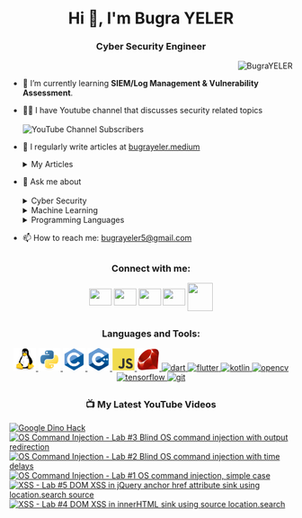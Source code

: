 <h1 align="center">Hi 👋, I'm Bugra YELER </h1> 
<h3 align="center">Cyber Security Engineer</h3>
<p align="right"> <img src="https://komarev.com/ghpvc/?username=BugraYELER" alt="BugraYELER" /> 



<!-- - ⚡ I’m currently working on **Turkish Airlines Technology**.

-->

- 🔭 I’m currently learning **SIEM/Log Management & Vulnerability Assessment**.

- 👨‍💻 I have Youtube channel that discusses security related topics <br><br>
![YouTube Channel Subscribers](https://img.shields.io/youtube/channel/subscribers/UCTuePA6qPFQGPKNfeBcMIBg?style=social)

- 📝 I regularly write articles at [bugrayeler.medium](https://bugrayeler.medium.com/) <ul>
 <details>
  <summary>My Articles</summary>
  
  * [Word2vec Algorithm](https://medium.com/@bugrayeler/word2vec-algorithm-6b2956953d77)
  * [Report of Hacking Groups Targeting the Aerospace Industry](https://github.com/BugraYELER/Report-of-Hacking-Groups-Targeting-the-Aerospace-Industry)
  * [How to Tell the Difference that Vulnerability, Threat, and Risk?](https://bugrayeler.medium.com/how-to-tell-the-difference-that-vulnerability-threat-or-risk-4a96117f8f26) 
  * [Hackthebox CAP Machine Walkthrough](https://bugrayeler.medium.com/cap-htb-walkthrough-eb4de1f1fbe4)
  * [Support Vector Machine](https://bugrayeler.medium.com/support-vector-machine-b8b7b1b9cd99)
  * [Hackthebox KNIFE Machine Walkthrough](https://bugrayeler.medium.com/knife-htb-walkthrough-e645e78e3494)
  * [NMAP](https://bugrayeler.medium.com/nmap-f3809316c907)
  
 </details>
 </ul>

- 💬 Ask me about <ul> 
 <br>
 <details>
  <summary>Cyber Security</summary><br>

  * Security Incident Response
  * Security Research
  * Vulnerability Assessment
  * Web Application Security
  * Network Security
  * Penetration Testing
   
</details>
 
<details>
 <summary>Machine Learning</summary><br>

  * Support Vector Machine (SVM)
  * Artificial Neural Networks (ANN)
 
</details>
 
<details>
 <summary>Programming Languages</summary><br>

  * C / C++
  * Python
 
</details>    
</ul>


- 📫 How to reach me: bugrayeler5@gmail.com

<h2><h3 align="center">Connect with me:</h3></h2>
<p align="center">
  <a href="https://twitter.com/YelerBugra" target="blank"><img align="center" src="https://raw.githubusercontent.com/rahuldkjain/github-profile-readme-generator/master/src/images/icons/Social/twitter.svg" height="30" width="40" /></a>
  <a href="https://linkedin.com/in/yelerbugra" target="blank"><img align="center" src="https://raw.githubusercontent.com/rahuldkjain/github-profile-readme-generator/master/src/images/icons/Social/linked-in-alt.svg" height="30" width="40" /></a>
  <a href="https://bugrayeler.medium.com/" target="blank"><img align="center" src="https://raw.githubusercontent.com/rahuldkjain/github-profile-readme-generator/master/src/images/icons/Social/medium.svg" height="30" width="40" /></a>
  <a href="https://leetcode.com/bugra_yeler" target="blank"><img align="center" src="https://raw.githubusercontent.com/rahuldkjain/github-profile-readme-generator/master/src/images/icons/Social/leet-code.svg" height="30" width="40" /></a>
<a href="https://www.youtube.com/channel/UCTuePA6qPFQGPKNfeBcMIBg" target="blank"><img align="center" src="https://raw.githubusercontent.com/rahuldkjain/github-profile-readme-generator/master/src/images/icons/Social/youtube.svg" height="50" width="45" /></a>


</p>
</p>

<h2><h3 align="center">Languages and Tools:</h3></h2>
<p align="center"> 
   <a href="https://www.linux.org/" target="_blank"> <img src="https://raw.githubusercontent.com/devicons/devicon/master/icons/linux/linux-original.svg" alt="linux" width="40" height="40"/> </a>
  <a href="https://www.python.org" target="_blank"> <img src="https://raw.githubusercontent.com/devicons/devicon/master/icons/python/python-original.svg" alt="python" width="40" height="40"/> </a> 
  <a href="https://www.cprogramming.com/" target="_blank"> <img src="https://raw.githubusercontent.com/devicons/devicon/master/icons/c/c-original.svg" alt="c" width="40" height="40"/> </a> 
  <a href="https://www.w3schools.com/cpp/" target="_blank"> <img src="https://raw.githubusercontent.com/devicons/devicon/master/icons/cplusplus/cplusplus-original.svg" alt="cplusplus" width="40" height="40"/> </a> 
   <a href="https://developer.mozilla.org/en-US/docs/Web/JavaScript" target="_blank"> <img src="https://raw.githubusercontent.com/devicons/devicon/master/icons/javascript/javascript-original.svg" alt="javascript" width="40" height="40"/> </a> 
   <a href="https://www.ruby-lang.org/en/" target="_blank"> <img src="https://raw.githubusercontent.com/devicons/devicon/master/icons/ruby/ruby-original.svg" alt="ruby" width="40" height="40"/> </a> 
  <a href="https://dart.dev" target="_blank"> <img src="https://www.vectorlogo.zone/logos/dartlang/dartlang-icon.svg" alt="dart" width="40" height="40"/> </a> 
  <a href="https://flutter.dev" target="_blank"> <img src="https://www.vectorlogo.zone/logos/flutterio/flutterio-icon.svg" alt="flutter" width="40" height="40"/> </a> 
  <a href="https://kotlinlang.org" target="_blank"> <img src="https://www.vectorlogo.zone/logos/kotlinlang/kotlinlang-icon.svg" alt="kotlin" width="40" height="40"/> </a> 
  <a href="https://opencv.org/" target="_blank"> <img src="https://www.vectorlogo.zone/logos/opencv/opencv-icon.svg" alt="opencv" width="40" height="40"/> </a>  
  <a href="https://www.tensorflow.org" target="_blank"> <img src="https://www.vectorlogo.zone/logos/tensorflow/tensorflow-icon.svg" alt="tensorflow" width="40" height="40"/> </a> 
  <a href="https://git-scm.com/" target="_blank"> <img src="https://www.vectorlogo.zone/logos/git-scm/git-scm-icon.svg" alt="git" width="40" height="40"/> </a>
</p>


<h2><h3 align="center">📺 My Latest YouTube Videos</h3></h2>
<p align="center">


<!-- BEGIN YOUTUBE-CARDS -->
[![Google Dino Hack](https://ytcards.demolab.com/?id=SMJpk3RhxxQ&title=Google+Dino+Hack&lang=en&timestamp=1664054159&background_color=%230d1117&title_color=%23ffffff&stats_color=%23dedede&width=250 "Google Dino Hack")](https://www.youtube.com/watch?v=SMJpk3RhxxQ)
[![OS Command Injection - Lab #3 Blind OS command injection with output redirection](https://ytcards.demolab.com/?id=0z_-YPq5PnA&title=OS+Command+Injection+-+Lab+%233+Blind+OS+command+injection+with+output+redirection&lang=en&timestamp=1663077601&background_color=%230d1117&title_color=%23ffffff&stats_color=%23dedede&width=250 "OS Command Injection - Lab #3 Blind OS command injection with output redirection")](https://www.youtube.com/watch?v=0z_-YPq5PnA)
[![OS Command Injection - Lab #2 Blind OS command injection with time delays](https://ytcards.demolab.com/?id=aCqgcI9JBjQ&title=OS+Command+Injection+-+Lab+%232+Blind+OS+command+injection+with+time+delays&lang=en&timestamp=1662991200&background_color=%230d1117&title_color=%23ffffff&stats_color=%23dedede&width=250 "OS Command Injection - Lab #2 Blind OS command injection with time delays")](https://www.youtube.com/watch?v=aCqgcI9JBjQ)
[![OS Command Injection - Lab #1 OS command injection, simple case](https://ytcards.demolab.com/?id=3VwRWzaqU0g&title=OS+Command+Injection+-+Lab+%231+OS+command+injection%2C+simple+case&lang=en&timestamp=1662645604&background_color=%230d1117&title_color=%23ffffff&stats_color=%23dedede&width=250 "OS Command Injection - Lab #1 OS command injection, simple case")](https://www.youtube.com/watch?v=3VwRWzaqU0g)
[![XSS - Lab #5 DOM XSS in jQuery anchor href attribute sink using location.search source](https://ytcards.demolab.com/?id=wwbo-_-QemY&title=XSS+-+Lab+%235+DOM+XSS+in+jQuery+anchor+href+attribute+sink+using+location.search+source&lang=en&timestamp=1662559236&background_color=%230d1117&title_color=%23ffffff&stats_color=%23dedede&width=250 "XSS - Lab #5 DOM XSS in jQuery anchor href attribute sink using location.search source")](https://www.youtube.com/watch?v=wwbo-_-QemY)
[![XSS - Lab #4 DOM XSS in innerHTML sink using source location.search](https://ytcards.demolab.com/?id=AX_xGnSgrYw&title=XSS+-+Lab+%234+DOM+XSS+in+innerHTML+sink+using+source+location.search&lang=en&timestamp=1662472807&background_color=%230d1117&title_color=%23ffffff&stats_color=%23dedede&width=250 "XSS - Lab #4 DOM XSS in innerHTML sink using source location.search")](https://www.youtube.com/watch?v=AX_xGnSgrYw)
<!-- END YOUTUBE-CARDS -->




<!--
**BugraYELER/BugraYELER** is a ✨ _special_ ✨ repository because its `README.md` (this file) appears on your GitHub profile.

Here are some ideas to get you started:

- 🔭 I’m currently working on ...
- 🌱 I’m currently learning ...
- 👯 I’m looking to collaborate on ...
- 🤔 I’m looking for help with ...
- 💬 Ask me about ...
- 📫 How to reach me: ...
- 😄 Pronouns: ...
- ⚡ Fun fact: ...
<a href="https://www.youtube.com/channel/UCTuePA6qPFQGPKNfeBcMIBg">
<img src="https://img.shields.io/badge/YouTube-FF0000?style=for-the-badge&logo=youtube&logoColor=white">
</a> 
-->
